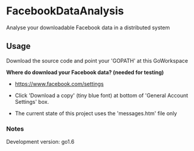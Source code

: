 # FacebookDataAnalysis
Analyse your downloadable Facebook data in a distributed system

## Usage
Download the source code and point your 'GOPATH' at this GoWorkspace

**Where do download your Facebook data? (needed for testing)**

* https://www.facebook.com/settings

* Click 'Download a copy' (tiny blue font) at bottom of 'General Account Settings' box.

* The current state of this project uses the 'messages.htm' file only 

### Notes

Development version: go1.6


